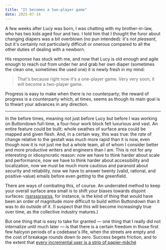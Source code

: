 ```yaml
---
title: "It becomes a two-player game"
date: 2025-07-14
---
```


A few weeks after Lucy was born, I was chatting with my brother-in-law, who has two kids aged four and two. I told him that I thought the furor about changing diapers was a bit overblown (no pun intended): it's not _pleasant_, but it's certainly not particularly difficult or onerous compared to all the other duties of dealing with a newborn.

His response has stuck with me, and now that Lucy is old enough and agile enough to reach out from under her and grab her own diaper (sometimes the clean one, sometimes the used one) it is newly fresh in my mind:

> That's because right now it's a one-player game. Very very soon, it will become a two-player game.

Progress is easy to make when there is no counterparty; the reward of progress is a counterparty which, at times, seems as though its main goal is to thwart your advances in any direction.

---

In the before times, meaning not just before Lucy but before I was working on Buttondown full-time, a four-hour work block felt luxurious and vast. An entire feature could be built; whole swathes of surface area could be mapped and given flesh. And, in a certain way, this was true: the _rate_ of change relative to the gestalt was much more rapid than it is now, even though now it is not just me but a whole team, all of whom I consider better and more productive writers and engineers than I am. This is not for any interesting or idiosyncratic reason: now we have to think harder about scale and performance, now we have to think harder about accessibility and localization, now we must be much more cautious and paranoid about security and reliability, now we have to answer twenty (valid, rational, and positive-value) emails before even _getting_ to the greenfield.

There are ways of combating this, of course. An underrated method to keep your overall surface area small is to shift your biases towards disjoint surfaces: [rssrsssrssrss](https://www.rssrssrssrss.com/), for instance, is the kind of thing that would have been an order of magnitude _more_ difficult to build within Buttondown than it was to do outside of it. (I suspect that this will become increasingly true over time, as the collective industry matures.)

But one thing that is easy to take for granted — one thing that I really did not internalize until much later — is that there is a certain freedom in those first few halcyon periods of a codebase's life, when the streets are empty and the cost of breakage rounds down to zero. Success begets friction, and to the extent that [every incremental user is a strip of papier-mâché](https://xkcd.com/1172/)
